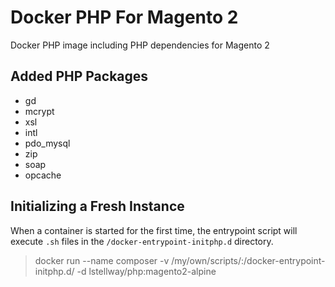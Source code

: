 # Docker PHP For Magento 2
Docker PHP image including PHP dependencies for Magento 2

## Added PHP Packages
  - gd
  - mcrypt
  - xsl
  - intl
  - pdo_mysql
  - zip
  - soap
  - opcache

## Initializing a Fresh Instance
When a container is started for the first time, the entrypoint script will execute `.sh` files in the `/docker-entrypoint-initphp.d` directory. 

>docker run --name composer -v /my/own/scripts/:/docker-entrypoint-initphp.d/ -d lstellway/php:magento2-alpine
